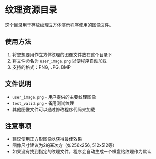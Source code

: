 # 纹理资源目录

这个目录用于存放纹理立方体演示程序使用的图像文件。

## 使用方法

1. 将您想要用作立方体纹理的图像文件放在这个目录下
2. 将文件命名为 `user_image.png` 以便程序自动加载
3. 支持的格式：PNG, JPG, BMP

## 文件说明

- `user_image.png` - 用户提供的主要纹理图像
- `test_valid.png` - 备用测试纹理
- 其他图像文件可以通过修改程序代码来加载

## 注意事项

- 建议使用正方形图像以获得最佳效果
- 图像尺寸建议为2的幂次方（如256x256, 512x512等）
- 如果没有找到指定的纹理文件，程序会自动生成一个棋盘格纹理作为默认
